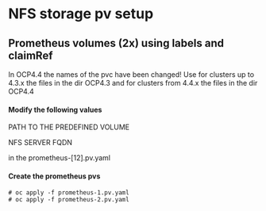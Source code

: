 # NFS storage pv setup

## Prometheus volumes (2x) using labels and claimRef
In OCP4.4 the names of the pvc have been changed! Use for clusters up to 4.3.x the files in the dir OCP4.3 and for clusters from 4.4.x the files in the dir OCP4.4

#### Modify the following values

PATH TO THE PREDEFINED VOLUME

NFS SERVER FQDN

in the prometheus-[12].pv.yaml

#### Create the prometheus pvs
    # oc apply -f prometheus-1.pv.yaml
    # oc apply -f prometheus-2.pv.yaml

